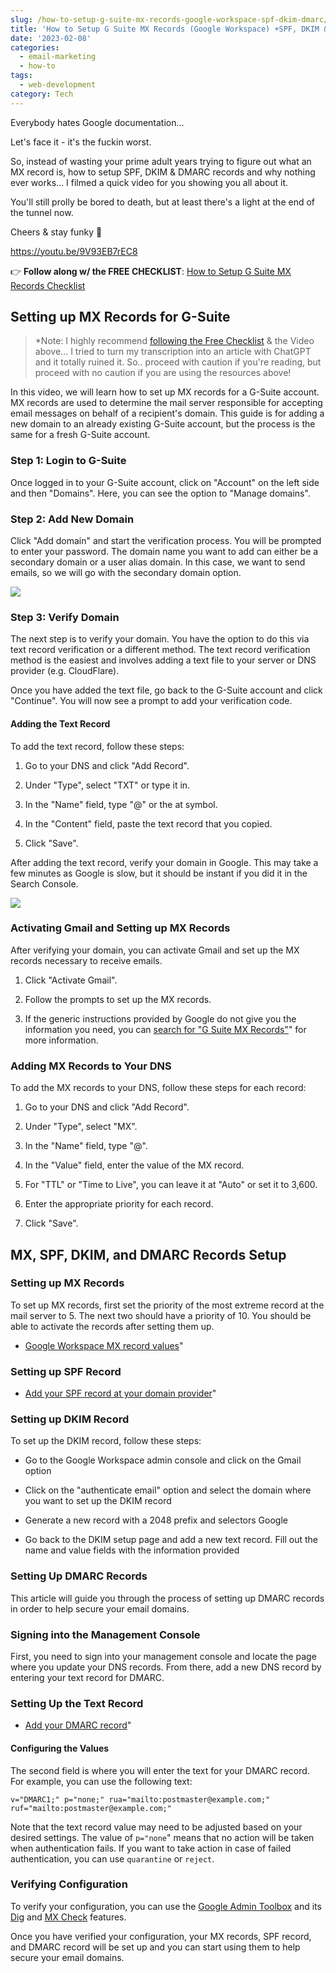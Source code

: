 ```yaml
---
slug: /how-to-setup-g-suite-mx-records-google-workspace-spf-dkim-dmarc/
title: 'How to Setup G Suite MX Records (Google Workspace) +SPF, DKIM & DMARC'
date: '2023-02-08'
categories:
  - email-marketing
  - how-to
tags:
  - web-development
category: Tech
---
```


Everybody hates Google documentation...

Let's face it - it's the fuckin worst.

So, instead of wasting your prime adult years trying to figure out what an MX record is, how to setup SPF, DKIM & DMARC records and why nothing ever works... I filmed a quick video for you showing you all about it.

You'll still prolly be bored to death, but at least there's a light at the end of the tunnel now.

Cheers & stay funky 🦩

https://youtu.be/9V93EB7rEC8

👉 **Follow along w/ the FREE CHECKLIST**: [How to Setup G Suite MX Records Checklist](https://serp.ly/ps-gsuite-mx-records)

## Setting up MX Records for G-Suite

> \*Note: I highly recommend [following the Free Checklist](http://serp.ly/ps-gsuite-mx-records) & the Video above... I tried to turn my transcription into an article with ChatGPT and it totally ruined it. So.. proceed with caution if you're reading, but proceed with no caution if you are using the resources above!

In this video, we will learn how to set up MX records for a G-Suite account. MX records are used to determine the mail server responsible for accepting email messages on behalf of a recipient's domain. This guide is for adding a new domain to an already existing G-Suite account, but the process is the same for a fresh G-Suite account.

### Step 1: Login to G-Suite

Once logged in to your G-Suite account, click on "Account" on the left side and then "Domains". Here, you can see the option to "Manage domains".

### Step 2: Add New Domain

Click "Add domain" and start the verification process. You will be prompted to enter your password. The domain name you want to add can either be a secondary domain or a user alias domain. In this case, we want to send emails, so we will go with the secondary domain option.

![](https://raw.githubusercontent.com/devinschumacher/uploads/main/images/add-domain-to-google-workspace-462x1024.png)

### Step 3: Verify Domain

The next step is to verify your domain. You have the option to do this via text record verification or a different method. The text record verification method is the easiest and involves adding a text file to your server or DNS provider (e.g. CloudFlare).

Once you have added the text file, go back to the G-Suite account and click "Continue". You will now see a prompt to add your verification code.

#### Adding the Text Record

To add the text record, follow these steps:

1. Go to your DNS and click "Add Record".

3. Under "Type", select "TXT" or type it in.

5. In the "Name" field, type "@" or the at symbol.

7. In the "Content" field, paste the text record that you copied.

9. Click "Save".

After adding the text record, verify your domain in Google. This may take a few minutes as Google is slow, but it should be instant if you did it in the Search Console.

![](https://raw.githubusercontent.com/devinschumacher/uploads/main/images/verify-domain-with-TXT-record-1024x408.png)

### Activating Gmail and Setting up MX Records

After verifying your domain, you can activate Gmail and set up the MX records necessary to receive emails.

1. Click "Activate Gmail".

3. Follow the prompts to set up the MX records.

5. If the generic instructions provided by Google do not give you the information you need, you can [search for "G Suite MX Records"](https://www.google.com/search?q="G%20Suite%20MX%20Records)" for more information.

### Adding MX Records to Your DNS

To add the MX records to your DNS, follow these steps for each record:

1. Go to your DNS and click "Add Record".

3. Under "Type", select "MX".

5. In the "Name" field, type "@".

7. In the "Value" field, enter the value of the MX record.

9. For "TTL" or "Time to Live", you can leave it at "Auto" or set it to 3,600.

11. Enter the appropriate priority for each record.

13. Click "Save".

## MX, SPF, DKIM, and DMARC Records Setup

### Setting up MX Records

To set up MX records, first set the priority of the most extreme record at the mail server to 5. The next two should have a priority of 10. You should be able to activate the records after setting them up.

- [Google Workspace MX record values](https://support.google.com/a/answer/174125?product_name="UnuFlow&hl=en&visit_id=638114116680317008-243823772&rd=1&src=supportwidget0&hl=en)"

### Setting up SPF Record

- [Add your SPF record at your domain provider](https://support.google.com/a/answer/10684623?product_name="UnuFlow&visit_id=638114119154781567-3697930752&rd=1&src=supportwidget0)"

### Setting up DKIM Record

To set up the DKIM record, follow these steps:

- Go to the Google Workspace admin console and click on the Gmail option

- Click on the "authenticate email" option and select the domain where you want to set up the DKIM record

- Generate a new record with a 2048 prefix and selectors Google

- Go back to the DKIM setup page and add a new text record. Fill out the name and value fields with the information provided

### Setting Up DMARC Records

This article will guide you through the process of setting up DMARC records in order to help secure your email domains.

### Signing into the Management Console

First, you need to sign into your management console and locate the page where you update your DNS records. From there, add a new DNS record by entering your text record for DMARC.

### Setting Up the Text Record

- [Add your DMARC record](https://support.google.com/a/answer/2466563?product_name="UnuFlow&hl=en&visit_id=638114119154781567-3697930752&rd=1&src=supportwidget0&hl=en)"

#### Configuring the Values

The second field is where you will enter the text for your DMARC record. For example, you can use the following text:

`
v="DMARC1;" p="none;" rua="mailto:postmaster@example.com;" ruf="mailto:postmaster@example.com;"
`

Note that the text record value may need to be adjusted based on your desired settings. The value of `p="none`" means that no action will be taken when authentication fails. If you want to take action in case of failed authentication, you can use `quarantine` or `reject`.

### Verifying Configuration

To verify your configuration, you can use the [Google Admin Toolbox](https://mxtoolbox.com/SuperTool.aspx) and its [Dig](https://mxtoolbox.com/DMARC.aspx) and [MX Check](https://mxtoolbox.com/SPF.aspx) features.

Once you have verified your configuration, your MX records, SPF record, and DMARC record will be set up and you can start using them to help secure your email domains.
